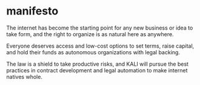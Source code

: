# manifesto

The internet has become the starting point for any new business or idea to take form, and the right to organize is as natural here as anywhere.

Everyone deserves access and low-cost options to set terms, raise capital, and hold their funds as autonomous organizations with legal backing.

The law is a shield to take productive risks, and KALI will pursue the best practices in contract development and legal automation to make internet natives whole.
